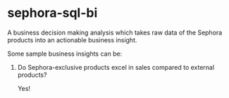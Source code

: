 # sephora-sql-bi
A business decision making analysis which takes raw data of the Sephora products into an actionable business insight.




Some sample business insights can be:

1. Do Sephora-exclusive products excel in sales compared to external products?

   Yes! 

